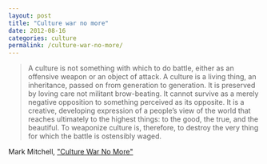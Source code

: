```yaml
---
layout: post
title: "Culture war no more"
date: 2012-08-16
categories: culture
permalink: /culture-war-no-more/
---
```


> A culture is not something with which to do battle, either as an offensive weapon or an object of attack. A culture is a living thing, an inheritance, passed on from generation to generation. It is preserved by loving care not militant brow-beating. It cannot survive as a merely negative opposition to something perceived as its opposite. It is a creative, developing expression of a people’s view of the world that reaches ultimately to the highest things: to the good, the true, and the beautiful. To weaponize culture is, therefore, to destroy the very thing for which the battle is ostensibly waged.

Mark Mitchell, ["Culture War No More"](http://www.frontporchrepublic.com/2012/07/culture-war-no-more/)